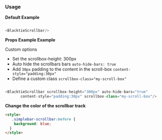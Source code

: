 ### Usage

__Default Example__

```js

<BlacktieScrollbar/>

```

__Props Example Example__

Custom options
- Set the scrollbox-height: 300px
- Auto hide the scrollbars bars `auto-hide-bars: true`
- Add `30px` padding to the content in the scroll-box `content-style="padding:30px"`
- Define a custom class `scrollbox-class="my-scroll-box"`

```js

<BlacktieScrollbar scrollbox-height="300px" auto-hide-bars="true"
       content-style="padding:30px" scrollbox-class="my-scroll-box"/>

```

__Change the color of the scrollbar track__

```html
<style>
   .simplebar-scrollbar:before {
    background: blue;
  }
</style>
